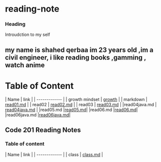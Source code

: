 # reading-note

### Heading 
Introudction to my self 
## my name is shahed qerbaa im 23 years old ,im a civil engineer, i like reading books ,gamming , watch anime

# Table of Content

| Name   | link  |
 | ------------- |
| growth mindset  | [growth](https://shahed-damer.github.io/reading-note/growth)   |
| markdown   | [read01.md]( https://shahed-damer.github.io/reading-note/read01) |
| read02  |  [read02.md]( https://shahed-damer.github.io/reading-note/read02)
  |
| read03  | [read03.md]( https://shahed-damer.github.io/reading-note/read03) 
  |
  |read04java.md  | [read04java.md](https://shahed-damer.github.io/reading-note/read04java.md ) |
  |read05.md      |[read05.md](https://shahed-damer.github.io/reading-note/read05.md)|
  |read06.md      |[read06.md](https://shahed-damer.github.io/reading-note/read06)|
  |read06java.md      |[read06java.md](https://shahed-damer.github.io/reading-note/read06java)|


## Code 201 Reading Notes
### Table of content 
| Name   | link  |
 | ------------- |
| class | [class.md](https://shahed-damer.github.io/reading-note/class) |








